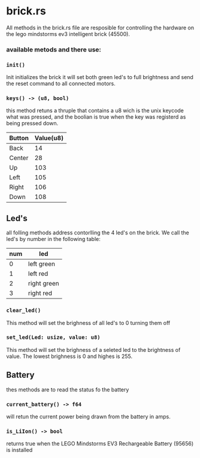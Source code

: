 # brick.rs
All methods in the brick.rs file are resposible for controlling the hardware on the lego mindstorms ev3 intelligent brick (45500).


### available metods and there use:
### ```init()```
Init initializes the brick it will set both green led's to full brightness and send the reset command to all connected motors.

### ```keys() -> (u8, bool)```
this method retuns a thruple that contains a u8 wich is the unix keycode what was pressed, and the boolian is true when the key was registerd as being pressed down.

|Button|Value(u8)|
|---|---|
|Back|14|
|Center|28|
|Up|103|
|Left|105|
|Right|106|
|Down|108|

## Led's
all folling methods address contorlling the 4 led's on the brick. We call the led's by number in the following table:

|num|led|
|---|---|
|0|left green|
|1|left red|
|2|right green|
|3|right red|

### ```clear_led()```
This method will set the brighness of all led's to 0 turning them off

### ```set_led(Led: usize, value: u8)```
This method will set the brighness of a seleted led to the brightness of value. The lowest brighness is 0 and highes is 255.

## Battery
thes methods are to read the status fo the battery

### ```current_battery() -> f64```
will retun the current power being drawn from the battery in amps.

### ```is_LiIon() -> bool```
returns true when the LEGO Mindstorms EV3 Rechargeable Battery (95656) is installed 